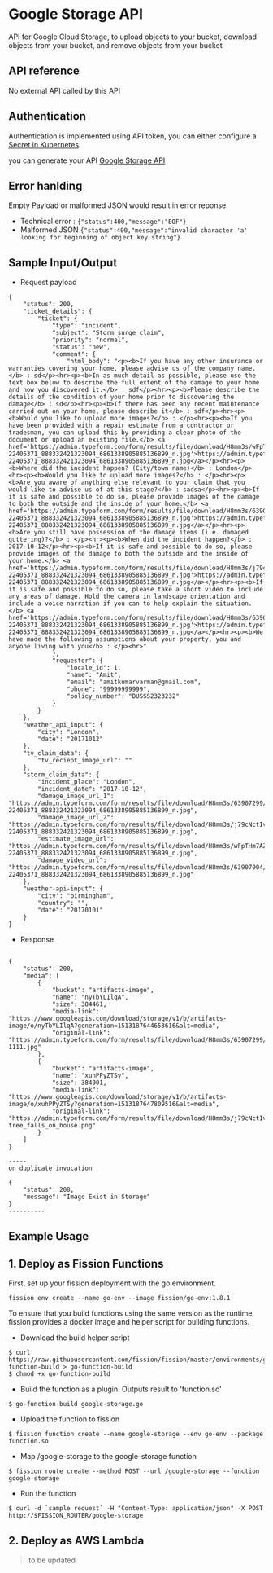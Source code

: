 # Google Storage API

API for Google Cloud Storage, to upload objects to your bucket, download objects from your bucket, and remove objects from your bucket

## API reference

No external API called by this API


## Authentication

Authentication is implemented using API token, you can either configure a [Secret in Kubernetes](https://kubernetes.io/docs/concepts/configuration/secret/) 

you can generate your API [Google Storage API](https://cloud.google.com/storage/docs/json_api/v1/how-tos/authorizing)


## Error hanlding

Empty Payload or malformed JSON would result in error reponse.

- Technical error :  `{"status":400,"message":"EOF"}`
- Malformed JSON `{"status":400,"message":"invalid character 'a' looking for beginning of object key string"}`

## Sample Input/Output

- Request payload

```
{
	"status": 200,
	"ticket_details": {
		"ticket": {
			"type": "incident",
			"subject": "Storm surge claim",
			"priority": "normal",
			"status": "new",
			"comment": {
				"html_body": "<p><b>If you have any other insurance or warranties covering your home, please advise us of the company name.</b> : sd</p><hr><p><b>In as much detail as possible, please use the text box below to describe the full extent of the damage to your home and how you discovered it.</b> : sdf</p><hr><p><b>Please describe the details of the condition of your home prior to discovering the damage</b> : sd</p><hr><p><b>If there has been any recent maintenance carried out on your home, please describe it</b> : sdf</p><hr><p><b>Would you like to upload more images?</b> : </p><hr><p><b>If you have been provided with a repair estimate from a contractor or tradesman, you can upload this by providing a clear photo of the document or upload an existing file.</b> <a href='https://admin.typeform.com/form/results/file/download/H8mm3s/wFpTHm7AZVNO/913579797420-22405371_888332421323094_6861338905885136899_n.jpg'>https://admin.typeform.com/form/results/file/download/H8mm3s/wFpTHm7AZVNO/913579797420-22405371_888332421323094_6861338905885136899_n.jpg</a></p><hr><p><b>Where did the incident happen? (City/town name)</b> : London</p><hr><p><b>Would you like to upload more images?</b> : </p><hr><p><b>Are you aware of anything else relevant to your claim that you would like to advise us of at this stage?</b> : sadsa</p><hr><p><b>If it is safe and possible to do so, please provide images of the damage to both the outside and the inside of your home.</b> <a href='https://admin.typeform.com/form/results/file/download/H8mm3s/63907299/30ecfd753d05-22405371_888332421323094_6861338905885136899_n.jpg'>https://admin.typeform.com/form/results/file/download/H8mm3s/63907299/30ecfd753d05-22405371_888332421323094_6861338905885136899_n.jpg</a></p><hr><p><b>Are you still have possession of the damage items (i.e. damaged guttering)?</b> : </p><hr><p><b>When did the incident happen?</b> : 2017-10-12</p><hr><p><b>If it is safe and possible to do so, please provide images of the damage to both the outside and the inside of your home.</b> <a href='https://admin.typeform.com/form/results/file/download/H8mm3s/j79cNctIvogK/ab33a3a7524b-22405371_888332421323094_6861338905885136899_n.jpg'>https://admin.typeform.com/form/results/file/download/H8mm3s/j79cNctIvogK/ab33a3a7524b-22405371_888332421323094_6861338905885136899_n.jpg</a></p><hr><p><b>If it is safe and possible to do so, please take a short video to include any areas of damage. Hold the camera in landscape orientation and include a voice narration if you can to help explain the situation.</b> <a href='https://admin.typeform.com/form/results/file/download/H8mm3s/63907004/a870839fc865-22405371_888332421323094_6861338905885136899_n.jpg'>https://admin.typeform.com/form/results/file/download/H8mm3s/63907004/a870839fc865-22405371_888332421323094_6861338905885136899_n.jpg</a></p><hr><p><b>We have made the following assumptions about your property, you and anyone living with you</b> : </p><hr>"
			},
			"requester": {
				"locale_id": 1,
				"name": "Amit",
				"email": "amitkumarvarman@gmail.com",
				"phone": "99999999999",
				"policy_number": "DUSSS2323232"
			}
		}
	},
	"weather_api_input": {
		"city": "London",
		"date": "20171012"
	},
	"tv_claim_data": {
		"tv_reciept_image_url": ""
	},
	"storm_claim_data": {
		"incident_place": "London",
		"incident_date": "2017-10-12",
		"damage_image_url_1": "https://admin.typeform.com/form/results/file/download/H8mm3s/63907299/30ecfd753d05-22405371_888332421323094_6861338905885136899_n.jpg",
		"damage_image_url_2": "https://admin.typeform.com/form/results/file/download/H8mm3s/j79cNctIvogK/ab33a3a7524b-22405371_888332421323094_6861338905885136899_n.jpg",
		"estimate_image_url": "https://admin.typeform.com/form/results/file/download/H8mm3s/wFpTHm7AZVNO/913579797420-22405371_888332421323094_6861338905885136899_n.jpg",
		"damage_video_url": "https://admin.typeform.com/form/results/file/download/H8mm3s/63907004/a870839fc865-22405371_888332421323094_6861338905885136899_n.jpg"
	},
	"weather-api-input": {
		"city": "birmingham",
		"country": "",
		"date": "20170101"
	}
}
```
- Response

```

{
    "status": 200,
    "media": [
        {
            "bucket": "artifacts-image",
            "name": "nyTbYLIlqA",
            "size": 384461,
            "media-link": "https://www.googleapis.com/download/storage/v1/b/artifacts-image/o/nyTbYLIlqA?generation=1513187644653616&alt=media",
            "original-link": "https://admin.typeform.com/form/results/file/download/H8mm3s/63907299/f550ae20714c-1111.jpg"
        },
        {
            "bucket": "artifacts-image",
            "name": "xuhPPyZTSy",
            "size": 384001,
            "media-link": "https://www.googleapis.com/download/storage/v1/b/artifacts-image/o/xuhPPyZTSy?generation=1513187647809516&alt=media",
            "original-link": "https://admin.typeform.com/form/results/file/download/H8mm3s/j79cNctIvogK/b05201c8626b-tree_falls_on_house.png"
        }
    ]
}

-----
on duplicate invocation 

{
    "status": 208,
    "message": "Image Exist in Storage"
}
----------

```


## Example Usage

## 1.  Deploy as Fission Functions

First, set up your fission deployment with the go environment.

```
fission env create --name go-env --image fission/go-env:1.8.1
```

To ensure that you build functions using the same version as the
runtime, fission provides a docker image and helper script for
building functions.


- Download the build helper script

```
$ curl https://raw.githubusercontent.com/fission/fission/master/environments/go/builder/go-function-build > go-function-build
$ chmod +x go-function-build
```

- Build the function as a plugin. Outputs result to 'function.so'

`$ go-function-build google-storage.go`

- Upload the function to fission

`$ fission function create --name google-storage --env go-env --package function.so`

- Map /google-storage to the google-storage function

`$ fission route create --method POST --url /google-storage --function google-storage`

- Run the function

```$ curl -d `sample request` -H "Content-Type: application/json" -X POST http://$FISSION_ROUTER/google-storage```

## 2. Deploy as AWS Lambda

> to be updated
